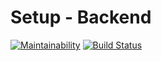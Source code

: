# Setup - Backend

[![Maintainability](https://api.codeclimate.com/v1/badges/7e0736e45968c434a09e/maintainability)](https://codeclimate.com/github/jeet1desai/setup-backend/maintainability)
[![Build Status](https://app.travis-ci.com/jeet1desai/setup-backend.svg?branch=main)](https://app.travis-ci.com/jeet1desai/setup-backend)